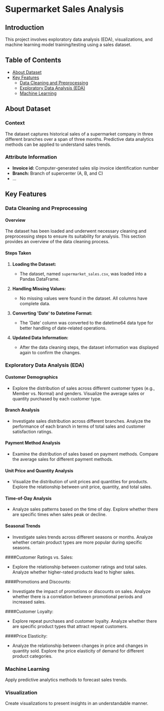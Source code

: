 # Supermarket Sales Analysis

## Introduction

This project involves exploratory data analysis (EDA), visualizations, and machine learning model training/testing using a sales dataset.

## Table of Contents

- [About Dataset](#about-dataset)
- [Key Features](#key-features)
  - [Data Cleaning and Preprocessing](#data-cleaning-and-preprocessing)
  - [Exploratory Data Analysis (EDA)](#exploratory-data-analysis-eda)
  - [Machine Learning](#machine-learning)

## About Dataset

### Context
The dataset captures historical sales of a supermarket company in three different branches over a span of three months. Predictive data analytics methods can be applied to understand sales trends.

### Attribute Information
- **Invoice id:** Computer-generated sales slip invoice identification number
- **Branch:** Branch of supercenter (A, B, and C)
- ...

## Key Features

### Data Cleaning and Preprocessing

#### Overview

The dataset has been loaded and underwent necessary cleaning and preprocessing steps to ensure its suitability for analysis. This section provides an overview of the data cleaning process.

#### Steps Taken

1. **Loading the Dataset:**
   - The dataset, named `supermarket_sales.csv`, was loaded into a Pandas DataFrame.

2. **Handling Missing Values:**
   - No missing values were found in the dataset. All columns have complete data.

3. **Converting 'Date' to Datetime Format:**
   - The 'Date' column was converted to the datetime64 data type for better handling of date-related operations.

4. **Updated Data Information:**
   - After the data cleaning steps, the dataset information was displayed again to confirm the changes.

### Exploratory Data Analysis (EDA)

#### Customer Demographics
  - Explore the distribution of sales across different customer types (e.g., Member vs. Normal) and genders. Visualize the average sales or quantity purchased by each customer type.

#### Branch Analysis
  - Investigate sales distribution across different branches. Analyze the performance of each branch in terms of total sales and customer satisfaction ratings.

#### Payment Method Analysis
- Examine the distribution of sales based on payment methods.
  Compare the average sales for different payment methods.

#### Unit Price and Quantity Analysis
 -  Visualize the distribution of unit prices and quantities for products.
  Explore the relationship between unit price, quantity, and total sales.
  
#### Time-of-Day Analysis
-   Analyze sales patterns based on the time of day.
  Explore whether there are specific times when sales peak or decline.

#### Seasonal Trends
-   Investigate sales trends across different seasons or months.
  Analyze whether certain product types are more popular during specific seasons.

####Customer Ratings vs. Sales:
-   Explore the relationship between customer ratings and total sales.
  Analyze whether higher-rated products lead to higher sales.

####Promotions and Discounts:
 -  Investigate the impact of promotions or discounts on sales.
  Analyze whether there is a correlation between promotional periods and increased sales.

####Customer Loyalty:
-   Explore repeat purchases and customer loyalty.
  Analyze whether there are specific product types that attract repeat customers.

####Price Elasticity:
-   Analyze the relationship between changes in price and changes in quantity sold.
  Explore the price elasticity of demand for different product categories.


### Machine Learning

Apply predictive analytics methods to forecast sales trends.

### Visualization

Create visualizations to present insights in an understandable manner.
